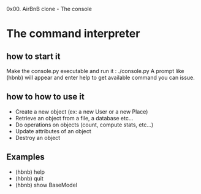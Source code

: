 0x00. AirBnB clone - The console

# The command interpreter

## how to start it
Make the console.py executable and run it : ./console.py
A prompt like (hbnb) will appear and enter help to get available
command you can issue.
## how to how to use it
- Create a new object (ex: a new User or a new Place)
- Retrieve an object from a file, a database etc…
- Do operations on objects (count, compute stats, etc…)
- Update attributes of an object
- Destroy an object

## Examples
- (hbnb) help
- (hbnb) quit
- (hbnb) show BaseModel


